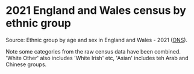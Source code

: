 # 2021 England and Wales census by ethnic group

Source: Ethnic group by age and sex in England and Wales - 2021
([ONS](https://www.ons.gov.uk/peoplepopulationandcommunity/culturalidentity/ethnicity/datasets/ethnicgroupbyageandsexinenglandandwales)).

Note some categories from the raw census data have been combined. 'White Other' also includes 'White Irish' etc,
'Asian' includes teh Arab and Chinese groups.